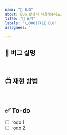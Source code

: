 ```yaml
---
name: "🐞 BUG"
about: BUG 발생시 사용해주세요.
title: "🐞 요약"
labels: "\U0001F41E BUG"
assignees: ''

---
```


## 🐞 버그 설명

<!-- 버그에 대해 간단하게 설명해주세요 -->

<br>

## 📺 재현 방법

<!-- 재현 방법을 작성해주세요 -->

<br>

## ✅ To-do

<!-- 해당 작업을 수행하기 위해 해야 할 하위 태스크를 작성해주세요 -->

- [ ] todo 1
- [ ] todo 2
